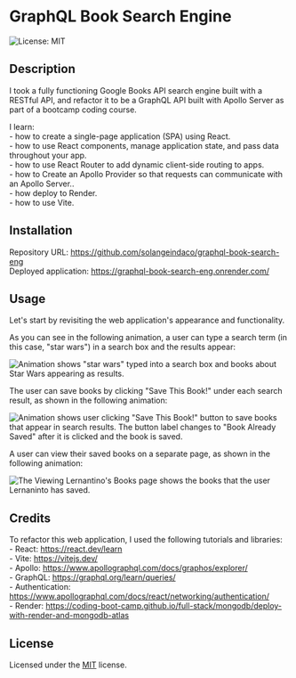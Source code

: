 # GraphQL Book Search Engine

![License: MIT ](https://img.shields.io/badge/License-MIT-yellow.svg)

## Description

I took a fully functioning Google Books API search engine built with a RESTful API, and refactor it to be a GraphQL API built with Apollo Server as part of a bootcamp coding course.
 
I learn:  
    - how to create a single-page application (SPA) using React.     
    - how to use React components, manage application state, and pass data throughout your app.     
    - how to use React Router to add dynamic client-side routing to apps.  
    - how to Create an Apollo Provider so that requests can communicate with an Apollo Server..    
    - how deploy to Render.    
    - how to use Vite.

## Installation

Repository URL: https://github.com/solangeindaco/graphql-book-search-eng   
Deployed application: https://graphql-book-search-eng.onrender.com/   

## Usage

Let's start by revisiting the web application's appearance and functionality.

As you can see in the following animation, a user can type a search term (in this case, "star wars") in a search box and the results appear:

![Animation shows "star wars" typed into a search box and books about Star Wars appearing as results.](./assets/21-mern-homework-demo-01.gif)

The user can save books by clicking "Save This Book!" under each search result, as shown in the following animation:

![Animation shows user clicking "Save This Book!" button to save books that appear in search results. The button label changes to "Book Already Saved" after it is clicked and the book is saved.](./assets/21-mern-homework-demo-02.gif)

A user can view their saved books on a separate page, as shown in the following animation:

![The Viewing Lernantino's Books page shows the books that the user Lernaninto has saved.](./assets/21-mern-homework-demo-03.gif)


## Credits

To refactor this web application, I used the following tutorials and libraries:    
    - React: https://react.dev/learn     
    - Vite: https://vitejs.dev/     
    - Apollo: https://www.apollographql.com/docs/graphos/explorer/                  
    - GraphQL: https://graphql.org/learn/queries/                   
    - Authentication: https://www.apollographql.com/docs/react/networking/authentication/       
    - Render: https://coding-boot-camp.github.io/full-stack/mongodb/deploy-with-render-and-mongodb-atlas         
                                                                           

## License

Licensed under the [MIT](LICENSE) license.

